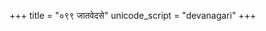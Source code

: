 +++
title = "०९९ जातवेदसे"
unicode_script = "devanagari"
+++

<div class="js_include" url="../../../../../saMskAra/mantraH/agniH/Rk/jAtavedase_sunavAma/"  newLevelForH1="2" includeTitle="false"> </div>  
